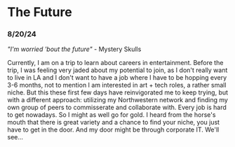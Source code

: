  # The Future
 ### 8/20/24
_"I'm worried 'bout the future"_ - Mystery Skulls

Currently, I am on a trip to learn about careers in entertainment. Before the trip, I was feeling very jaded about my potential to join, as I don't really want to live in LA and I don't want to have a job where I have to be hopping every 3-6 months, not to mention I am interested in art + tech roles, a rather small niche. But this these first few days have reinvigorated me to keep trying, but with a different approach: utilizing my Northwestern network and finding my own group of peers to commisserate and collaborate with. Every job is hard to get nowadays. So I might as well go for gold. I heard from the horse's mouth that there is great variety and a chance to find your niche, you just have to get in the door. And my door might be through corporate IT. We'll see...














